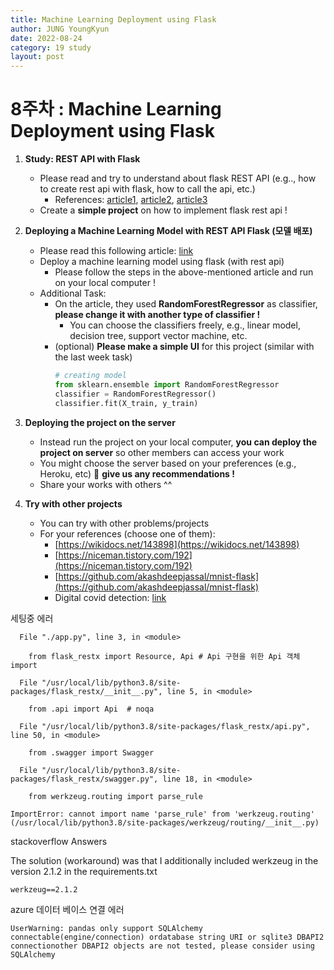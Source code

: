 ```yaml
---
title: Machine Learning Deployment using Flask
author: JUNG YoungKyun
date: 2022-08-24
category: 19 study
layout: post
---
```


# 8주차 : Machine Learning Deployment using Flask
1. **Study: REST API with Flask**
    - Please read and try to understand about flask REST API (e.g.., how to create rest api with flask, how to call the api, etc.)
        - References:
            [article1](https://www.sqlshack.com/create-rest-apis-in-python-using-flask/),
            [article2](https://pythonbasics.org/flask-rest-api/),
            [article3](https://justkode.kr/python/flask-restapi-1)
    - Create a **simple project** on how to implement flask rest api !

2. **Deploying a Machine Learning Model with REST API Flask (모델 배포)**
    - Please read this following article: 
        [link](https://hackernoon.com/machine-learning-w22g322x)
    - Deploy a machine learning model using flask (with rest api)
        - Please follow the steps in the above-mentioned article and run on your local computer !
    - Additional Task:
        - On the article, they used **RandomForestRegressor** as classifier, **please change it with another type of classifier !**
            - You can choose the classifiers freely, e.g., linear model, decision tree, support vector machine, etc.
        - (optional) **Please make a simple UI** for this project (similar with the last week task)
            ```python
            # creating model
            from sklearn.ensemble import RandomForestRegressor
            classifier = RandomForestRegressor()
            classifier.fit(X_train, y_train)
            ```
3. **Deploying the project on the server**
    - Instead run the project on your local computer, **you can deploy the project on server** so other members can access your work
    - You might choose the server based on your preferences (e.g., Heroku, etc)  **give us any recommendations !**
    - Share your works with others ^^

4. **Try with other projects**
    - You can try with other problems/projects
    - For your references (choose one of them):
        - [https://wikidocs.net/143898](https://wikidocs.net/143898)
        - [https://niceman.tistory.com/192](https://niceman.tistory.com/192) 
        - [https://github.com/akashdeepjassal/mnist-flask](https://github.com/akashdeepjassal/mnist-flask)
        - Digital covid detection: 
            [link](https://blogs.sap.com/2020/06/28/digital-covid-19-detection-kit-based-on-chest-x-ray-using-machine-learning-and-sap-conversational-ai/) 

세팅중 에러
```
  File "./app.py", line 3, in <module>

    from flask_restx import Resource, Api # Api 구현을 위한 Api 객체 import

  File "/usr/local/lib/python3.8/site-packages/flask_restx/__init__.py", line 5, in <module>

    from .api import Api  # noqa

  File "/usr/local/lib/python3.8/site-packages/flask_restx/api.py", line 50, in <module>

    from .swagger import Swagger

  File "/usr/local/lib/python3.8/site-packages/flask_restx/swagger.py", line 18, in <module>

    from werkzeug.routing import parse_rule

ImportError: cannot import name 'parse_rule' from 'werkzeug.routing' (/usr/local/lib/python3.8/site-packages/werkzeug/routing/__init__.py)
```

stackoverflow Answers

The solution (workaround) was that I additionally included werkzeug in the version 2.1.2 in the requirements.txt

```
werkzeug==2.1.2
```

azure 데이터 베이스 연결 에러

```
UserWarning: pandas only support SQLAlchemy connectable(engine/connection) ordatabase string URI or sqlite3 DBAPI2 connectionother DBAPI2 objects are not tested, please consider using SQLAlchemy
```